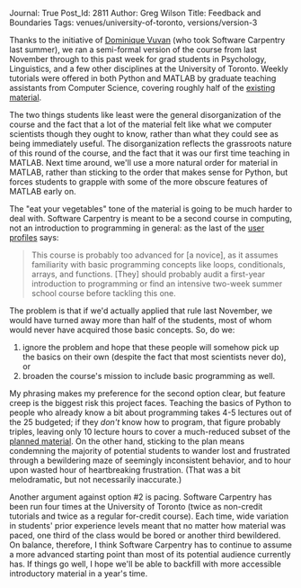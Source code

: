 Journal: True
Post_Id: 2811
Author: Greg Wilson
Title: Feedback and Boundaries
Tags: venues/university-of-toronto, versions/version-3

<p>Thanks to the initiative of <a href="http://www.utsc.utoronto.ca/~psych/students/vuvan.html">Dominique Vuvan</a> (who took Software Carpentry last summer), we ran a semi-formal version of the course from last November through to this past week for grad students in Psychology, Linguistics, and a few other disciplines at the University of Toronto. Weekly tutorials were offered in both Python and MATLAB by graduate teaching assistants from Computer Science, covering roughly half of the <a href="http://software-carpentry.org">existing material</a>.</p>
<p>The two things students like least were the general disorganization of the course and the fact that a lot of the material felt like what we computer scientists though they ought to know, rather than what they could see as being immediately useful. The disorganization reflects the grassroots nature of this round of the course, and the fact that it was our first time teaching in MATLAB. Next time around, we'll use a more natural order for material in MATLAB, rather than sticking to the order that makes sense for Python, but forces students to grapple with some of the more obscure features of MATLAB early on.</p>
<p>The "eat your vegetables" tone of the material is going to be much harder to deal with. Software Carpentry is meant to be a second course in computing, not an introduction to programming in general: as the last of the <a href="{{root_path}}/about/audience.html">user profiles</a> says:</p>
<blockquote><p>This course is probably too advanced for [a novice], as it assumes familiarity with basic programming concepts like loops, conditionals, arrays, and functions. [They] should probably audit a first-year introduction to programming or find an intensive two-week summer school course before tackling this one.</p></blockquote>
<p>The problem is that if we'd actually applied that rule last November, we would have turned away more than half of the students, most of whom would never have acquired those basic concepts. So, do we:</p>
<ol>
<li>ignore the problem and hope that these people will somehow pick up the basics on their own (despite the fact that most scientists never do), or</li>
<li>broaden the course's mission to include basic programming as well.</li>
</ol>
<p>My phrasing makes my preference for the second option clear, but feature creep is the biggest risk this project faces. Teaching the basics of Python to people who already know a bit about programming takes 4-5 lectures out of the 25 budgeted; if they <em>don't</em> know how to program, that figure probably triples, leaving only 10 lecture hours to cover a much-reduced subset of the <a href="/4_0/">planned material</a>. On the other hand, sticking to the plan means condemning the majority of potential students to wander lost and frustrated through a bewildering maze of seemingly inconsistent behavior, and to hour upon wasted hour of heartbreaking frustration. (That was a bit melodramatic, but not necessarily inaccurate.)</p>
<p>Another argument against option #2 is pacing. Software Carpentry has been run four times at the University of Toronto (twice as non-credit tutorials and twice as a regular for-credit course). Each time, wide variation in students' prior experience levels meant that no matter how material was paced, one third of the class would be bored or another third bewildered. On balance, therefore, I think Software Carpentry has to continue to assume a more advanced starting point than most of its potential audience currently has. If things go well, I hope we'll be able to backfill with more accessible introductory material in a year's time.</p>
